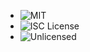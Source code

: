 - ![MIT](https://img.shields.io/github/license/microsoft/vscode)
- ![ISC License](https://img.shields.io/static/v1.svg?label=License&message=ISC&color=yellow)
- ![Unlicensed](https://img.shields.io/badge/license-Unlicensed-lightgrey)
